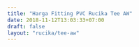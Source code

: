 ```yaml
---
title: "Harga Fitting PVC Rucika Tee AW"
date: 2018-11-12T13:03:33+07:00
draft: false
layout: "rucika/tee-aw"
---
```


